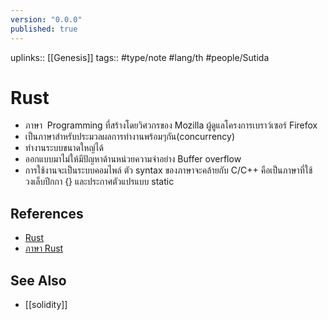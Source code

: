 ```yaml
---
version: "0.0.0"
published: true
---
```

uplinks:: [[Genesis]] 
tags:: #type/note #lang/th #people/Sutida

# Rust
- ภาษา  Programming ที่สร้างโดยวิศวกรของ Mozilla ผู้ดูแลโครงการเบราว์เซอร์ Firefox
- เป็นภาษาสำหรับประมวลผลการทำงานพร้อมๆกัน(concurrency) 
- ทำงานระบบขนาดใหญ่ได้ 
- ออกแบบมาไม่ให้มีปัญหาด้านหน่วยความจำอย่าง Buffer overflow
- การใช้งานจะเป็นระบบคอมไพล์ ตัว syntax ของภาษาจะคล้ายกับ C/C++ คือเป็นภาษาที่ใช้วงเล็บปีกกา {} และประกาศตัวแปรแบบ static

## References
- [Rust](https://www.rust-lang.org/)
- [ภาษา Rust](https://www.mfec.co.th/th/cto-brief/%E0%B8%A0%E0%B8%B2%E0%B8%A9%E0%B8%B2-rust-%E0%B8%A0%E0%B8%B2%E0%B8%A9%E0%B8%B2%E0%B9%82%E0%B8%9B%E0%B8%A3%E0%B9%81%E0%B8%81%E0%B8%A3%E0%B8%A1%E0%B8%A1%E0%B8%B4%E0%B9%88%E0%B8%87%E0%B8%97%E0%B8%B5/)

## See Also
- [[solidity]]
